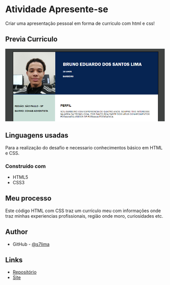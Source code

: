 # Atividade Apresente-se

Criar uma apresentação pessoal em forma de curriculo com html e css!

## Previa Curriculo
![Previa Curriculo](./img/Previa.png)

## Linguagens usadas

Para a realização do desafio e necessario conhecimentos básico em HTML e CSS.

### Construído com

- HTML5 
- CSS3

## Meu processo

Este código HTML com CSS traz um currículo meu com informações onde traz minhas experiencias profissionais, região onde moro, curiosidades etc.

## Author

- GitHub - [@s7lima](https://github.com/s7lima)

## Links

-  [Repositório](https://github.com/s7lima/Perfil-Bruno)
-  [Site](https://perfil-bruno.vercel.app/)

